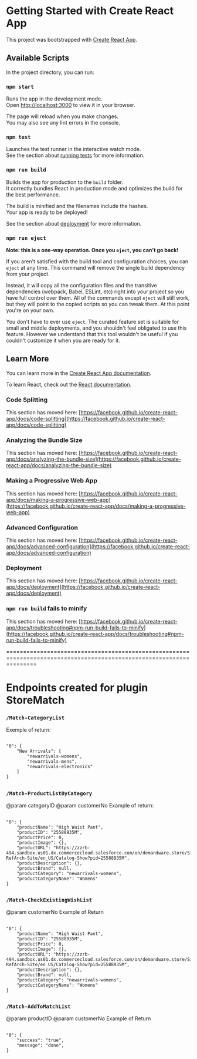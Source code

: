 # Getting Started with Create React App

This project was bootstrapped with [Create React App](https://github.com/facebook/create-react-app).

## Available Scripts

In the project directory, you can run:

### `npm start`

Runs the app in the development mode.\
Open [http://localhost:3000](http://localhost:3000) to view it in your browser.

The page will reload when you make changes.\
You may also see any lint errors in the console.

### `npm test`

Launches the test runner in the interactive watch mode.\
See the section about [running tests](https://facebook.github.io/create-react-app/docs/running-tests) for more information.

### `npm run build`

Builds the app for production to the `build` folder.\
It correctly bundles React in production mode and optimizes the build for the best performance.

The build is minified and the filenames include the hashes.\
Your app is ready to be deployed!

See the section about [deployment](https://facebook.github.io/create-react-app/docs/deployment) for more information.

### `npm run eject`

**Note: this is a one-way operation. Once you `eject`, you can't go back!**

If you aren't satisfied with the build tool and configuration choices, you can `eject` at any time. This command will remove the single build dependency from your project.

Instead, it will copy all the configuration files and the transitive dependencies (webpack, Babel, ESLint, etc) right into your project so you have full control over them. All of the commands except `eject` will still work, but they will point to the copied scripts so you can tweak them. At this point you're on your own.

You don't have to ever use `eject`. The curated feature set is suitable for small and middle deployments, and you shouldn't feel obligated to use this feature. However we understand that this tool wouldn't be useful if you couldn't customize it when you are ready for it.

## Learn More

You can learn more in the [Create React App documentation](https://facebook.github.io/create-react-app/docs/getting-started).

To learn React, check out the [React documentation](https://reactjs.org/).

### Code Splitting

This section has moved here: [https://facebook.github.io/create-react-app/docs/code-splitting](https://facebook.github.io/create-react-app/docs/code-splitting)

### Analyzing the Bundle Size

This section has moved here: [https://facebook.github.io/create-react-app/docs/analyzing-the-bundle-size](https://facebook.github.io/create-react-app/docs/analyzing-the-bundle-size)

### Making a Progressive Web App

This section has moved here: [https://facebook.github.io/create-react-app/docs/making-a-progressive-web-app](https://facebook.github.io/create-react-app/docs/making-a-progressive-web-app)

### Advanced Configuration

This section has moved here: [https://facebook.github.io/create-react-app/docs/advanced-configuration](https://facebook.github.io/create-react-app/docs/advanced-configuration)

### Deployment

This section has moved here: [https://facebook.github.io/create-react-app/docs/deployment](https://facebook.github.io/create-react-app/docs/deployment)

### `npm run build` fails to minify

This section has moved here: [https://facebook.github.io/create-react-app/docs/troubleshooting#npm-run-build-fails-to-minify](https://facebook.github.io/create-react-app/docs/troubleshooting#npm-run-build-fails-to-minify)


=====================================================================================================================
# Endpoints created for plugin StoreMatch
### `/Match-CategoryList`
Exemple of return:
##
    "0": {
        "New Arrivals": [
            "newarrivals-womens",
            "newarrivals-mens",
            "newarrivals-electronics"
        ]
    }
##

### `/Match-ProductListByCategory`
@param categoryID
@param customerNo
Example of return:
##
    "0": {
        "productName": "High Waist Pant",
        "productID": "25588935M",
        "productPrice": 0,
        "productImage": {},
        "productURL": "https://zzrb-494.sandbox.us01.dx.commercecloud.salesforce.com/on/demandware.store/Sites-RefArch-Site/en_US/Catalog-Show?pid=25588935M",
        "productDescription": {},
        "productBrand": null,
        "productCategory": "newarrivals-womens",
        "productCategoryName": "Womens"
    }
##


### `/Match-CheckExistingWishList`
@param customerNo
Example of Return
##
    "0": {
        "productName": "High Waist Pant",
        "productID": "25588935M",
        "productPrice": 0,
        "productImage": {},
        "productURL": "https://zzrb-494.sandbox.us01.dx.commercecloud.salesforce.com/on/demandware.store/Sites-RefArch-Site/en_US/Catalog-Show?pid=25588935M",
        "productDescription": {},
        "productBrand": null,
        "productCategory": "newarrivals-womens",
        "productCategoryName": "Womens"
    }
##

### `/Match-AddToMatchList`
@param productID
@param customerNo
Example of Return
##
    "0": {
        "success": "true",
        "message": "done",
    }
##